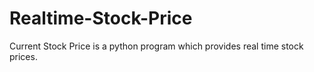 # Realtime-Stock-Price
Current Stock Price is a python program which provides real time stock prices.

